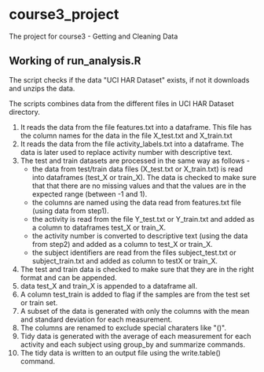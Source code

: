 # course3_project
The project for course3 - Getting and Cleaning Data

## Working of run_analysis.R
The script checks if the data "UCI HAR Dataset" exists, if not it downloads and unzips the data.

The scripts combines data from the different files in UCI HAR Dataset directory. 

1. It reads the data from the file features.txt into a dataframe. This file has the column names for the data in the file X_test.txt and X_train.txt
2. It reads the data from the file activity_labels.txt into a dataframe. The data is later used to replace activity number with descriptive text.
3. The test and train datasets are processed in the same way as follows -
	+ the data from test/train data files (X_test.txt or X_train.txt) is read into dataframes (test_X or train_X). The data is checked to make sure that that there are no missing values 
and that the values are in the expected range (between -1 and 1).
	+ the columns are named using the data read from features.txt file (using data from step1).
	+ the activity is read from the file Y_test.txt or Y_train.txt and added as a column to dataframes test_X or train_X.
	+ the activity number is converted to descriptive text (using the data from step2) and added as a column to test_X or train_X. 
	+ the subject identifiers are read from the files subject_test.txt or subject_train.txt and added as column to testX or train_X.
4. The test and train data is checked to make sure that they are in the right format and can be appended.
5. data test_X and train_X is appended to a dataframe all.
6. A column test_train is added to flag if the samples are from the test set or train set.
7. A subset of the data is generated with only the columns with the mean and standard deviation for each measurement.
8. The columns are renamed to exclude special charaters like "()".
9. Tidy data is generated with the average of each measurement for each activity and each subject using group_by and summarize commands.
10. The tidy data is written to an output file using the write.table() command.   
